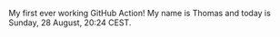 My first ever working GitHub Action!
My name is Thomas and today is Sunday, 28 August, 20:24 CEST. 
